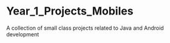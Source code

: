 # Year_1_Projects_Mobiles
A collection of small class projects related to Java and Android development
